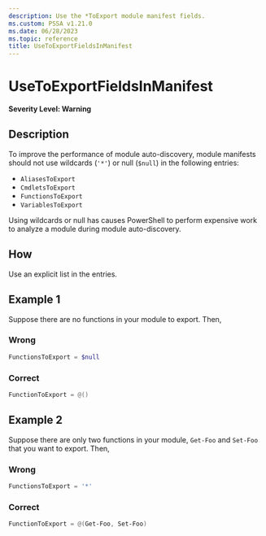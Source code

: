```yaml
---
description: Use the *ToExport module manifest fields.
ms.custom: PSSA v1.21.0
ms.date: 06/28/2023
ms.topic: reference
title: UseToExportFieldsInManifest
---
```

# UseToExportFieldsInManifest

**Severity Level: Warning**

## Description

To improve the performance of module auto-discovery, module manifests should not use wildcards
(`'*'`) or null (`$null`) in the following entries:

- `AliasesToExport`
- `CmdletsToExport`
- `FunctionsToExport`
- `VariablesToExport`

Using wildcards or null has causes PowerShell to perform expensive work to analyze a module during
module auto-discovery.

## How

Use an explicit list in the entries.

## Example 1

Suppose there are no functions in your module to export. Then,

### Wrong

```powershell
FunctionsToExport = $null
```

### Correct

```powershell
FunctionToExport = @()
```

## Example 2

Suppose there are only two functions in your module, `Get-Foo` and `Set-Foo` that you want to
export. Then,

### Wrong

```powershell
FunctionsToExport = '*'
```

### Correct

```powershell
FunctionToExport = @(Get-Foo, Set-Foo)
```
